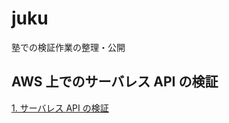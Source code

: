 # juku

塾での検証作業の整理・公開

## AWS 上でのサーバレス API の検証

[1. サーバレス API の検証](https://github.com/yamauram/juku/serverlessapi/)
